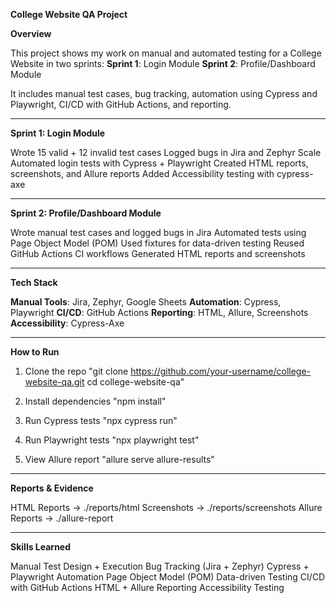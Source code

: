
****College Website QA Project****

**Overview**

This project shows my work on manual and automated testing for a College Website in two sprints:
**Sprint 1**: Login Module
**Sprint 2**: Profile/Dashboard Module

It includes manual test cases, bug tracking, automation using Cypress and Playwright, CI/CD with GitHub Actions, and reporting.

---

**Sprint 1: Login Module**

Wrote 15 valid + 12 invalid test cases
Logged bugs in Jira and Zephyr Scale
Automated login tests with Cypress + Playwright
Created HTML reports, screenshots, and Allure reports
Added Accessibility testing with cypress-axe

---

**Sprint 2: Profile/Dashboard Module**

Wrote manual test cases and logged bugs in Jira
Automated tests using Page Object Model (POM)
Used fixtures for data-driven testing
Reused GitHub Actions CI workflows
Generated HTML reports and screenshots

---

**Tech Stack**

**Manual Tools**: Jira, Zephyr, Google Sheets
**Automation**: Cypress, Playwright
**CI/CD**: GitHub Actions
**Reporting**: HTML, Allure, Screenshots
**Accessibility**: Cypress-Axe

---

**How to Run**

1. Clone the repo
"git clone https://github.com/your-username/college-website-qa.git
cd college-website-qa"


2. Install dependencies
"npm install"


3. Run Cypress tests
"npx cypress run"


4. Run Playwright tests
"npx playwright test"


5. View Allure report
"allure serve allure-results"


---

**Reports & Evidence**

HTML Reports → ./reports/html
Screenshots → ./reports/screenshots
Allure Reports → ./allure-report

---

**Skills Learned**

Manual Test Design + Execution
Bug Tracking (Jira + Zephyr)
Cypress + Playwright Automation
Page Object Model (POM)
Data-driven Testing
CI/CD with GitHub Actions
HTML + Allure Reporting
Accessibility Testing


